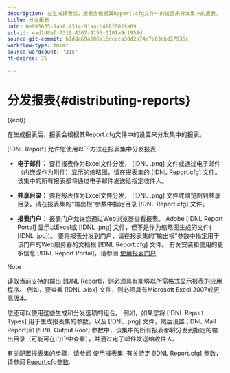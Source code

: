 ```yaml
---
description: 在生成报表后，报表会根据其Report.cfg文件中的设置来分发集中的报表。
title: 分发报表
uuid: 0e993635-1aa8-4314-91aa-b4f8f002fa09
exl-id: ead1d8ef-7319-4307-9155-0101a9c1959d
source-git-commit: b1dda69a606a16dccca30d2a74c7e63dbd27936c
workflow-type: tm+mt
source-wordcount: '315'
ht-degree: 1%

---
```


# 分发报表{#distributing-reports}

{{eol}}

在生成报表后，报表会根据其Report.cfg文件中的设置来分发集中的报表。

[!DNL Report] 允许您使用以下方法在报表集中分发报表：

* **电子邮件：** 要将报表作为Excel文件分发， [!DNL .png] 文件或通过电子邮件（内嵌或作为附件）显示的缩略图，请在报表集的 [!DNL Report.cfg] 文件。 该集中的所有报表都将通过电子邮件发送给指定收件人。

* **共享目录：** 要将报表作为Excel文件分发， [!DNL .png] 文件或缩览图到共享目录，请在报表集的“输出根”参数中指定目录 [!DNL Report.cfg] 文件。

* **报表门户：** 报表门户允许您通过Web浏览器查看报表。 Adobe [!DNL Report Portal] 显示以Excel或 [!DNL .png] 文件，但不是作为缩略图生成的文件( [!DNL .jpg])。 要将报表分发到门户，请在报表集的“输出根”参数中指定用于该门户的Web服务器的文档根 [!DNL Report.cfg] 文件。 有关安装和使用的更多信息 [!DNL Report Portal]，请参阅 [使用报表门户](../../home/c-rpt-oview/c-rpt-portal/c-rpt-portal.md#concept-f692210cad494c00865dbf325eb5ed35).

>[!NOTE]
>
>读取当前支持的输出 [!DNL Report]，则必须具有能够以所需格式显示报表的应用程序。 例如，要查看 [!DNL .xlsx] 文件，则必须具有Microsoft Excel 2007或更高版本。

您还可以使用这些生成和分发选项的组合。 例如，如果您将 [!DNL Report Types] 用于生成报表集的参数，以及 [!DNL .png] 文件，然后设置 [!DNL Mail Report]和 [!DNL Output Root] 参数中，该集中的所有报表都将分发到指定的输出目录（可能可在门户中查看），并通过电子邮件发送给收件人。

有关配置报表集的步骤，请参阅 [使用报表集](../../home/c-rpt-oview/c-work-rpt-sets/c-work-rpt-sets.md#concept-a5f078668e1245e684cb2a778c8803d5). 有关特定 [!DNL Report.cfg] 参数，请参阅 [Report.cfg参数](../../home/c-rpt-oview/c-rpt-param-ref/c-rpt-param.md#concept-838e59d72d3f4cb29ee15f5c7eb0ceff).
